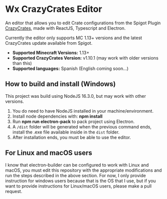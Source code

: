 # Wx CrazyCrates Editor
An editor that allows you to edit Crate configurations from the Spigot Plugin [CrazyCrates](https://www.spigotmc.org/resources/crazy-crates.17599/ "CrazyCrates"), made with ReactJS, Typescript and Electron.

Currently the editor only supports MC 1.13+ versions and the latest CrazyCrates update available from Spigot.

- **Supported Minecraft Versions:** 1.13+
- **Supported CrazyCrates Version:** v1.10.1 (may work with older versions than this)
- **Supported languages:** Spanish (English coming soon...)

## How to build and install (Windows)
This project was build using NodeJS  16.3.0, but may work with other versions.

1. You do need to have NodeJS installed in your machine/environment.
2. Install node dependencies with: **npm install**
3. Run **npm run electron-pack** to pack project using Electron.
4. A `/dist` folder will be generated when the previous command ends, install the .exe file available inside in the `dist` folder.
5. After installation ends, you must be able to use the editor.

## For Linux and macOS users
I know that electron-builder can be configured to work with Linux and macOS, you must edit this repository with the appropriate modifications and run the steps described in the above section. For now, I only provide instruction for windows users because that is the OS that I use, but if you want to provide instructions for Linux/macOS users, please make a pull request.
